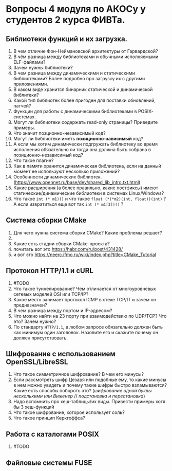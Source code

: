 
# Вопросы 4 модуля по АКОСу у студентов 2 курса ФИВТа. 

## Библиотеки функций и их загрузка.

1) В чем отличие Фон-Неймановской архитектуры от Гарвардской?
2) В чём разница между библиотеками и обычными исполняемыми ELF-файлами?
3) Зачем нужны библиотеки?
4) В чем разница между динамическими и статическими библиотеками? Более подробно про загрузку их с другими приложениями.
5) В каком виде хранится бинарник статической и динамической библитеки?
6) Какой тип библиотек более пригоден для поставки обновлений, патчей?
7) Функции для работы с динамическими библиотеками в POSIX-системах.
8) Могут ли библиотеки содержать read-only страницы? Приведите примеры.
9) Что значит позционно-независимый код?
10) Могут ли библиотеки иметь __позиционно-зависимый__ код?
11) А если мы хотим динамически подгружать библиотеку во время исполнения обязательно ли тогда она должна быть собрана в позиционно-независимый код?
12) Что такое плагин?
13) Как в памяти хранится динамическая библиотека, если на данный момент ее используют несколько приложений?
14) Особенности динамических библиотек. (https://www.opennet.ru/base/dev/shared_lib_intro.txt.html)
15) Какие расширения (а более правильно, какие постфиксы) имеют статические/динамические библиотеки в системах Linux/Windows?
16) Что такое `int (* m1)()` и что такое `float (*(*m2)(int, float))(int)` ? А если извратиться еще вот так `int (* m1[3])()` ?


## Cистема сборки CMake

1) Для чего нужна система сборки CMake? Какие проблемы решает?
2) 
3) Какие есть стадии сборки CMake-проекта?
4) почитать вот это https://habr.com/ru/post/431428/
5) и вот это https://neerc.ifmo.ru/wiki/index.php?title=CMake_Tutorial


## Протокол HTTP/1.1 и сURL

1) #TODO
2) Что такое туннелирование? Чем отличается от многоуровневых сетевых моделей OSI или TCP/IP?
3) Какое место занимает протокол ICMP  в стеке TCP/IT и зачем он предназначен?
4) В чем разница между портом и IP-адресом?
5) Что можно найти на 23 порту при взаимодействию по UDP/TCP? Что это? Зачем нужно?
6) По стандарту `HTTP/1.1`, в любом запросе обязательно должен быть как минимум один заголовок. Назовите его и скажите почему он должен присутствовать.

## Шифрование с использованием OpenSSL/LibreSSL

1) Что такое симметричное шифрование? В чем его минусы?
2) Если рассмотреть шифр Цезаря или подобные ему, то какие минусы в нем можно увидеть и почему такие шифры быстро взламываются? Какие есть способы побороть это? (_шифрование одной буквы несколькими или Виженер_ // _подстановка и перестановка_)
3) Надо вспомнить про хеш-таблицы/их виды. Привести примеры хотя бы 3 хеш-функций
4) Что такое шифрование, которое использует соль?
5) Что такое принцип Керкгоффса?

## Работа с каталогами POSIX

1) #TODO

## Файловые системы FUSE
